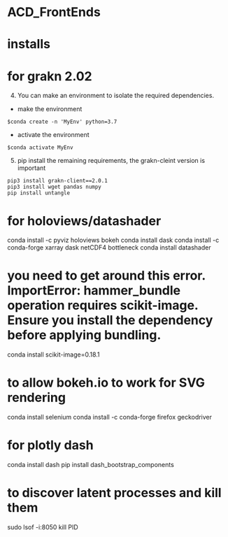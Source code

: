 # ACD_FrontEnds

# installs 



# for grakn 2.02

4. You can make an environment to isolate the required dependencies.

- make the environment

```
$conda create -n 'MyEnv' python=3.7
```

- activate the environment

```
$conda activate MyEnv
```
5. pip install the remaining requirements, the grakn-cleint version is important

```
pip3 install grakn-client==2.0.1
pip3 install wget pandas numpy
pip install untangle
```


# for holoviews/datashader

conda install -c pyviz holoviews bokeh
conda install dask
conda install -c conda-forge xarray dask netCDF4 bottleneck
conda install datashader
# you need to get around this error. ImportError: hammer_bundle operation requires scikit-image. Ensure you install the dependency before applying bundling.

conda install scikit-image=0.18.1 

# to allow bokeh.io to work for SVG rendering 
conda install selenium
conda install -c conda-forge firefox geckodriver


# for plotly dash
conda install dash
pip install dash_bootstrap_components



# to discover latent processes and kill them
sudo lsof -i:8050
kill PID